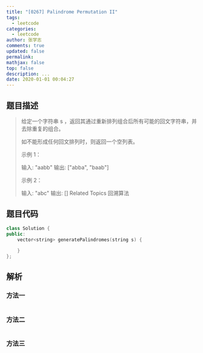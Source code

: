 ```yaml
---
title: "[0267] Palindrome Permutation II"
tags:
  - leetcode
categories:
  - leetcode
author: 张学志
comments: true
updated: false
permalink:
mathjax: false
top: false
description: ...
date: 2020-01-01 00:04:27
---
```


## 题目描述

> 给定一个字符串 s ，返回其通过重新排列组合后所有可能的回文字符串，并去除重复的组合。 
> 
> 如不能形成任何回文排列时，则返回一个空列表。 
> 
> 示例 1： 
> 
> 输入: "aabb"
> 输出: ["abba", "baab"] 
> 
> 示例 2： 
> 
> 输入: "abc"
> 输出: [] 
> Related Topics 回溯算法

## 题目代码

```cpp
class Solution {
public:
    vector<string> generatePalindromes(string s) {
        
    }
};
```

## 解析

### 方法一

```cpp

```

### 方法二

```cpp

```

### 方法三

```cpp

```

